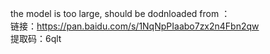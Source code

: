 the model is too large, should be dodnloaded from ：  
链接：https://pan.baidu.com/s/1NqNpPIaabo7zx2n4Fbn2qw   
提取码：6qlt 
